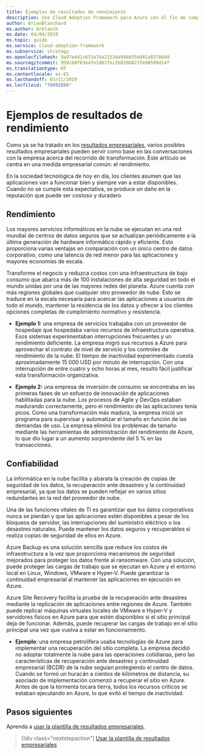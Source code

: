 ```yaml
---
title: Ejemplos de resultados de rendimiento
description: Use Cloud Adoption Framework para Azure con el fin de comprender los resultados de rendimiento en el contexto de una transformación en la nube.
author: BrianBlanchard
ms.author: brblanch
ms.date: 04/04/2019
ms.topic: guide
ms.service: cloud-adoption-framework
ms.subservice: strategy
ms.openlocfilehash: 9a97a4d1c633a7da2153da946655dd41a8376648
ms.sourcegitcommit: 959cb0f63e4fe2d01fec2b820b8237e98599d14f
ms.translationtype: HT
ms.contentlocale: es-ES
ms.lasthandoff: 03/11/2020
ms.locfileid: "79092898"
---
```

# <a name="examples-of-performance-outcomes"></a>Ejemplos de resultados de rendimiento

Como ya se ha tratado en los [resultados empresariales](./index.md), varios posibles resultados empresariales pueden servir como base en las conversaciones con la empresa acerca del recorrido de transformación. Este artículo se centra en una medida empresarial común: el rendimiento.

En la sociedad tecnológica de hoy en día, los clientes asumen que las aplicaciones van a funcionar bien y siempre van a estar disponibles. Cuando no se cumple esta expectativa, se produce un daño en la reputación que puede ser costoso y duradero.

## <a name="performance"></a>Rendimiento

Los mayores servicios informáticos en la nube se ejecutan en una red mundial de centros de datos seguros que se actualizan periódicamente a la última generación de hardware informático rápido y eficiente. Esto proporciona varias ventajas en comparación con un único centro de datos corporativo, como una latencia de red menor para las aplicaciones y mayores economías de escala.

Transforme el negocio y reduzca costos con una infraestructura de bajo consumo que abarca más de 100 instalaciones de alta seguridad en todo el mundo unidas por una de las mayores redes del planeta. Azure cuenta con más regiones globales que cualquier otro proveedor de nube. Esto se traduce en la escala necesaria para acercar las aplicaciones a usuarios de todo el mundo, mantener la residencia de los datos y ofrecer a los clientes opciones completas de cumplimiento normativo y resistencia.

- **Ejemplo 1:** una empresa de servicios trabajaba con un proveedor de hospedaje que hospedaba varios recursos de infraestructura operativa. Esos sistemas experimentaban interrupciones frecuentes y un rendimiento deficiente. La empresa migró sus recursos a Azure para aprovechar el contrato de nivel de servicio y los controles de rendimiento de la nube. El tiempo de inactividad experimentado cuesta aproximadamente 15 000 USD por minuto de interrupción. Con una interrupción de entre cuatro y ocho horas al mes, resultó fácil justificar esta transformación organizativa.

- **Ejemplo 2:** una empresa de inversión de consumo se encontraba en las primeras fases de un esfuerzo de innovación de aplicaciones habilitadas para la nube. Los procesos de Agile y DevOps estaban madurando correctamente, pero el rendimiento de las aplicaciones tenía picos. Como una transformación más madura, la empresa inició un programa para supervisar y automatizar el tamaño en función de las demandas de uso. La empresa eliminó los problemas de tamaño mediante las herramientas de administración del rendimiento de Azure, lo que dio lugar a un aumento sorprendente del 5 % en las transacciones.

## <a name="reliability"></a>Confiabilidad

La informática en la nube facilita y abarata la creación de copias de seguridad de los datos, la recuperación ante desastres y la continuidad empresarial, ya que los datos se pueden reflejar en varios sitios redundantes en la red del proveedor de nube.

Una de las funciones vitales de TI es garantizar que los datos corporativos nunca se pierdan y que las aplicaciones estén disponibles a pesar de los bloqueos de servidor, las interrupciones del suministro eléctrico o los desastres naturales. Puede mantener los datos seguros y recuperables si realiza copias de seguridad de ellos en Azure.

Azure Backup es una solución sencilla que reduce los costos de infraestructura a la vez que proporciona mecanismos de seguridad mejorados para proteger los datos frente al ransomware. Con una solución, puede proteger las cargas de trabajo que se ejecutan en Azure y el entorno local en Linux, Windows, VMware e Hyper-V. Puede garantizar la continuidad empresarial al mantener las aplicaciones en ejecución en Azure.

Azure Site Recovery facilita la prueba de la recuperación ante desastres mediante la replicación de aplicaciones entre regiones de Azure. También puede replicar máquinas virtuales locales de VMware e Hyper-V y servidores físicos en Azure para que estén disponibles si el sitio principal deja de funcionar. Además, puede recuperar las cargas de trabajo en el sitio principal una vez que vuelva a estar en funcionamiento.

- **Ejemplo**: una empresa petrolífera usaba tecnologías de Azure para implementar una recuperación del sitio completa. La empresa decidió no adoptar totalmente la nube para las operaciones cotidianas, pero las características de recuperación ante desastres y continuidad empresarial (BCDR) de la nube seguían protegiendo el centro de datos. Cuando se formó un huracán a cientos de kilómetros de distancia, su asociado de implementación comenzó a recuperar el sitio en Azure. Antes de que la tormenta tocara tierra, todos los recursos críticos se estaban ejecutando en Azure, lo que evitó el tiempo de inactividad.

## <a name="next-steps"></a>Pasos siguientes

Aprenda a [usar la plantilla de resultados empresariales](./business-outcome-template.md).

> [!div class="nextstepaction"]
> [Usar la plantilla de resultados empresariales](./business-outcome-template.md)
